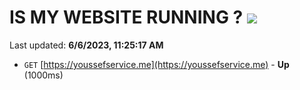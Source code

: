 # IS MY WEBSITE RUNNING ? [![](https://img.shields.io/static/v1?label=Sponsor&message=%E2%9D%A4&logo=GitHub&color=%23fe8e86)](https://github.com/sponsors/<username>)

Last updated: **6/6/2023, 11:25:17 AM**

- `GET` [https://youssefservice.me](https://youssefservice.me) - **Up** (1000ms)
